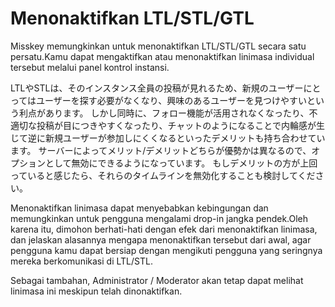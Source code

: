 # Menonaktifkan LTL/STL/GTL
Misskey memungkinkan untuk menonaktifkan LTL/STL/GTL secara satu persatu.Kamu dapat mengaktifkan atau menonaktifkan linimasa individual tersebut melalui panel kontrol instansi.

LTLやSTLは、そのインスタンス全員の投稿が見れるため、新規のユーザーにとってはユーザーを探す必要がなくなり、興味のあるユーザーを見つけやすいという利点があります。 しかし同時に、フォロー機能が活用されなくなったり、不適切な投稿が目につきやすくなったり、チャットのようになることで内輪感が生じて逆に新規ユーザーが参加しにくくなるといったデメリットも持ち合わせています。 サーバーによってメリット/デメリットどちらが優勢かは異なるので、オプションとして無効にできるようになっています。 もしデメリットの方が上回っていると感じたら、それらのタイムラインを無効化することも検討してください。

<div class="warn">Menonaktifkan linimasa dapat menyebabkan kebingungan dan memungkinkan untuk pengguna mengalami drop-in jangka pendek.Oleh karena itu, dimohon berhati-hati dengan efek dari menonaktifkan linimasa, dan jelaskan alasannya mengapa menonaktifkan tersebut dari awal, agar pengguna kamu dapat bersiap dengan mengikuti pengguna yang seringnya mereka berkomunikasi di LTL/STL.</div>

Sebagai tambahan, Administrator / Moderator akan tetap dapat melihat linimasa ini meskipun telah dinonaktifkan.
